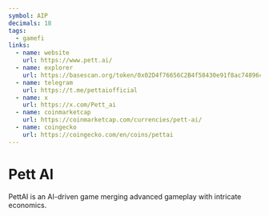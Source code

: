 ```yaml
---
symbol: AIP
decimals: 18
tags:
  - gamefi
links:
  - name: website
    url: https://www.pett.ai/
  - name: explorer
    url: https://basescan.org/token/0x02D4f76656C2B4f58430e91f8ac74896c9281Cb9
  - name: telegram
    url: https://t.me/pettaiofficial
  - name: x
    url: https://x.com/Pett_ai
  - name: coinmarketcap
    url: https://coinmarketcap.com/currencies/pett-ai/
  - name: coingecko
    url: https://coingecko.com/en/coins/pettai
---
```


# Pett AI

PettAI is an AI-driven game merging advanced gameplay with intricate economics.
